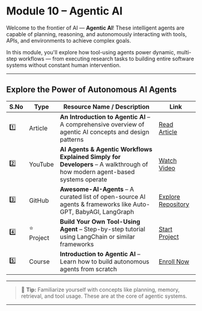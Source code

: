 #  Module 10 – Agentic AI

Welcome to the frontier of AI — **Agentic AI**! These intelligent agents are capable of planning, reasoning, and autonomously interacting with tools, APIs, and environments to achieve complex goals.

In this module, you'll explore how tool-using agents power dynamic, multi-step workflows — from executing research tasks to building entire software systems without constant human intervention.

---

##  Explore the Power of Autonomous AI Agents

| S.No | Type      | Resource Name / Description                                                   | Link |
|------|-----------|--------------------------------------------------------------------------------|------|
| 1️⃣   | Article   | **An Introduction to Agentic AI** – A comprehensive overview of agentic AI concepts and design patterns | [Read Article](https://lekha-bhan88.medium.com/introduction-to-agentic-ai-and-its-design-patterns-af8b7b3ef738) |
| 2️⃣   | YouTube   | **AI Agents & Agentic Workflows Explained Simply for Developers** – A walkthrough of how modern agent-based systems operate | [Watch Video](https://www.youtube.com/watch?v=y5X1FyQctoE) |
| 3️⃣   | GitHub    | **Awesome-AI-Agents** – A curated list of open-source AI agents & frameworks like Auto-GPT, BabyAGI, LangGraph | [Explore Repository](https://github.com/ProjectProRepo/Agentic-AI) |
| 4️⃣   | ⭐ Project | **Build Your Own Tool-Using Agent** – Step-by-step tutorial using LangChain or similar frameworks | [Start Project](https://python.langchain.com/docs/get_started/introduction) |
| 5️⃣   | Course    | **Introduction to Agentic AI** – Learn how to build autonomous agents from scratch | [Enroll Now](https://learning.servicenow.com/lxp/en/general/introduction-to-agentic-ai?course_id=3b88f87b976f5e90f6913ce0f053afa9&id=learning_course_prev) |

---

> 📌 **Tip:** Familiarize yourself with concepts like planning, memory, retrieval, and tool usage. These are at the core of agentic systems.

---


